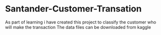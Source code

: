 # Santander-Customer-Transation
As part of learning i have created this project to classify the customer who will make the transaction
The data files can be downloaded from kaggle
